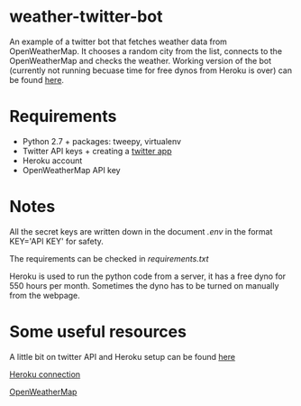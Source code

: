 # weather-twitter-bot
An example of a twitter bot that fetches weather data from OpenWeatherMap. 
It chooses a random city from the list, connects to the OpenWeatherMap and checks the weather.
Working version of the bot (currently not running becuase time for free dynos from Heroku is over) can be found [here](https://twitter.com/superhotbot). 

# Requirements

- Python 2.7 + packages: tweepy, virtualenv
- Twitter API keys + creating a [twitter app](https://apps.twitter.com/)
- Heroku account
- OpenWeatherMap API key

# Notes
All the secret keys are written down in the document *.env* in the format KEY='API KEY' for safety.

The requirements can be checked in *requirements.txt*

Heroku is used to run the python code from a server, it has a free dyno for 550 hours per month. Sometimes the dyno has to be turned on manually from the webpage.

# Some useful resources

A little bit on twitter API and Heroku setup can be found [here](https://github.com/mobeets/twitter-bot-bootstrap)

[Heroku connection](https://boodoo.co/bletchley.html)

[OpenWeatherMap](http://openweathermap.org)
